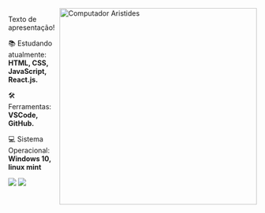 <img src="https://raw.githubusercontent.com/MicaelliMedeiros/micaellimedeiros/master/image/computer-illustration.png" min-width="400px" max-width="400px" width="400px" align="right" alt="Computador Aristides">

<p align="left">
Texto de apresentação!
</p>

<p align="left">
   📚 Estudando atualmente: <strong>HTML, CSS, JavaScript, React.js.</strong>
</p>

<p align="left">
   🛠️ Ferramentas: <strong>VSCode, GitHub.</strong>
</p>
<p align="left">
   💻 Sistema Operacional: <strong>Windows 10, linux mint </strong>
</p>

<p align="left">
  <a href="https://www.instagram.com/aristides_evandro/" alt="Instagram">
  <img src="https://img.shields.io/badge/-Instagram-DF0174?style=for-the-badge&logo=instagram&logoColor=white&link=https://www.instagram.com/iuricoding/"/></a>

  <a href="https://www.linkedin.com/in/aristides-evandro/" alt="Linkedin">
  <img src="https://img.shields.io/badge/-Linkedin-0e76a8?style=for-the-badge&logo=Linkedin&logoColor=white&link=https://www.linkedin.com/in/iuricode" /></a>
</p>
